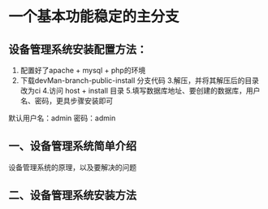 # 一个基本功能稳定的主分支 


## 设备管理系统安装配置方法：

1. 配置好了apache + mysql + php的环境
2. 下载devMan-branch-public-install 分支代码
3.解压，并将其解压后的目录改为ci
4.访问 host + install 目录
5.填写数据库地址、要创建的数据库，用户名、密码，更具步骤安装即可

默认用户名：admin
密码：admin

## 一、设备管理系统简单介绍
设备管理系统的原理，以及要解决的问题


## 二、设备管理系统安装方法

